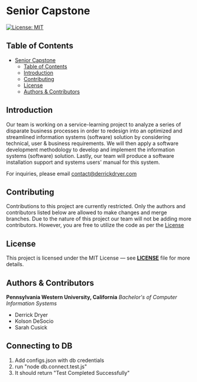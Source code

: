 # Senior Capstone

[![License: MIT](https://img.shields.io/badge/License-MIT-yellow.svg)](https://opensource.org/licenses/MIT)

## Table of Contents

- [Senior Capstone](#senior-capstone)
  - [Table of Contents](#table-of-contents)
  - [Introduction](#introduction)
  - [Contributing](#contributing)
  - [License](#license)
  - [Authors \& Contributors](#authors--contributors)

## Introduction

Our team is working on a service-learning project to analyze a series of disparate business processes in order to redesign into an optimized and streamlined information systems (software) solution by considering technical, user & business requirements. We will then apply a software development methodology to develop and implement the information systems (software) solution. Lastly, our team will produce a software installation support and systems users' manual for this system.

For inquiries, please email <contact@derrickdryer.com>

## Contributing

Contributions to this project are currently restricted. Only the authors and contributors listed below are allowed to make changes and merge branches. Due to the nature of this project our team will not be adding more contributors. However, you are free to utilize the code as per the [License](#license)

## License

This project is licensed under the MIT License — see **[LICENSE](https://github.com/derrickdryer/senior-capstone/blob/prod/LICENSE)** file for more details.

## Authors & Contributors

**Pennsylvania Western University, California**
*Bachelor's of Computer Information Systems*

- Derrick Dryer
- Kolson DeSocio
- Sarah Cusick

## Connecting to DB
1. Add configs.json with db credentials
2. run "node db.connect.test.js"
3. It should return "Test Completed Successfully"
